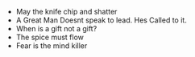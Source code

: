 * May the knife chip and shatter
* A Great Man Doesnt speak to lead. Hes Called to it.
* When is a gift not a gift?
* The spice must flow
* Fear is the mind killer
